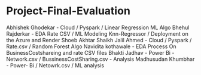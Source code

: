 # Project-Final-Evaluation
Abhishek Ghodekar - Cloud / Pyspark / Linear Regression ML Algo
Bhehul Rajderkar - EDA Rate CSV / ML Modeling Knn-Regressor / Deployment on the Azure and Render
Shoeb Akhtar Shaikh Jalil Ahmed -    Cloud / Pyspark / Rate.csv / Random Forest Algo
Navidita kothawale - EDA Process On BusinessCostshareing and rate CSV files 
Bhakti Jadhav -  Power Bi - Network.csv / BussinessCostSharing.csv - Analysis
Madhusudan Khumbhar - Power- Bi / Netowrk.csv / ML analysis 
